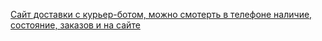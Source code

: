 [Сайт доставки с курьер-ботом, можно смотерть в телефоне наличие, состояние, заказов и на сайте](https://github.com/avito-tech/safedeal-backend-trainee)
